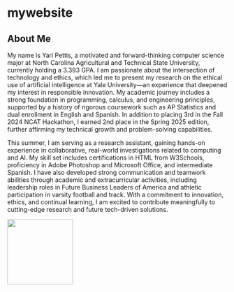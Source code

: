 # mywebsite
<h2> About Me</h2>
<p> My name is Yari Pettis, a motivated and forward-thinking computer science major at North Carolina Agricultural and Technical State University, currently holding a 3.393 GPA. I am passionate about the intersection of technology and ethics, which led me to present my research on the ethical use of artificial intelligence at Yale University—an experience that deepened my interest in responsible innovation. My academic journey includes a strong foundation in programming, calculus, and engineering principles, supported by a history of rigorous coursework such as AP Statistics and dual enrollment in English and Spanish. In addition to placing 3rd in the Fall 2024 NCAT Hackathon, I earned 2nd place in the Spring 2025 edition, further affirming my technical growth and problem-solving capabilities.

This summer, I am serving as a research assistant, gaining hands-on experience in collaborative, real-world investigations related to computing and AI. My skill set includes certifications in HTML from W3Schools, proficiency in Adobe Photoshop and Microsoft Office, and intermediate Spanish. I have also developed strong communication and teamwork abilities through academic and extracurricular activities, including leadership roles in Future Business Leaders of America and athletic participation in varsity football and track. With a commitment to innovation, ethics, and continual learning, I am excited to contribute meaningfully to cutting-edge research and future tech-driven solutions.
</p>
<img src="Yari_Pettis.JPG" width="150px">
